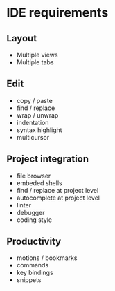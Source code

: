 IDE requirements
================

Layout
------

*   Multiple views
*   Multiple tabs

Edit
----

*   copy / paste
*   find / replace
*   wrap / unwrap
*   indentation
*   syntax highlight
*   multicursor

Project integration
-------------------

*   file browser
*   embeded shells
*   find / replace at project level
*   autocomplete at project level
*   linter
*   debugger
*   coding style

Productivity
------------

*   motions / bookmarks
*   commands
*   key bindings
*   snippets
